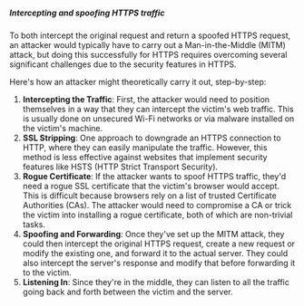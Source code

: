 ##### ***Intercepting and spoofing HTTPS traffic***
To both intercept the original request and return a spoofed HTTPS request, an attacker would typically have to carry out a Man-in-the-Middle (MITM) attack, but doing this successfully for HTTPS requires overcoming several significant challenges due to the security features in HTTPS.

Here's how an attacker might theoretically carry it out, step-by-step:

1. **Intercepting the Traffic**: First, the attacker would need to position themselves in a way that they can intercept the victim's web traffic. This is usually done on unsecured Wi-Fi networks or via malware installed on the victim's machine.
2. **SSL Stripping**: One approach to downgrade an HTTPS connection to HTTP, where they can easily manipulate the traffic. However, this method is less effective against websites that implement security features like HSTS (HTTP Strict Transport Security).
3. **Rogue Certificate**: If the attacker wants to spoof HTTPS traffic, they'd need a rogue SSL certificate that the victim's browser would accept. This is difficult because browsers rely on a list of trusted Certificate Authorities (CAs). The attacker would need to compromise a CA or trick the victim into installing a rogue certificate, both of which are non-trivial tasks.
4. **Spoofing and Forwarding**: Once they've set up the MITM attack, they could then intercept the original HTTPS request, create a new request or modify the existing one, and forward it to the actual server. They could also intercept the server's response and modify that before forwarding it to the victim.
5. **Listening In**: Since they're in the middle, they can listen to all the traffic going back and forth between the victim and the server.